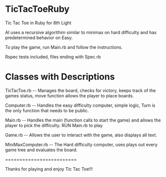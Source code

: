 TicTacToeRuby
=============

Tic Tac Toe in Ruby for 8th Light


AI uses a recursive algorithim similar to minimax on hard difficulty and has predetermined behavior on Easy.

To play the game, run Main.rb and follow the instructions.

Rspec tests included, files ending with Spec.rb

Classes with Descriptions 
=========================

TicTacToe.rb -- Manages the board, checks for victory, keeps track of the games status, move function allows   the player to place boards.



Computer.rb -- Handles the easy difficulty computer, simple logic, Turn is the only function that needs to be   public.


Main.rb -- Handles the main (function calls to start the game) and allows the player to pick the difficulty. 
  RUN Main.rb to play
  
Game.rb -- Allows the user to interact with the game, also displays all text.

MiniMaxComputer.rb -- The Hard difficulty computer, uses plays out every game tree and evaluates the board.

=========================

Thanks for playing and enjoy Tic Tac Toe!!!



